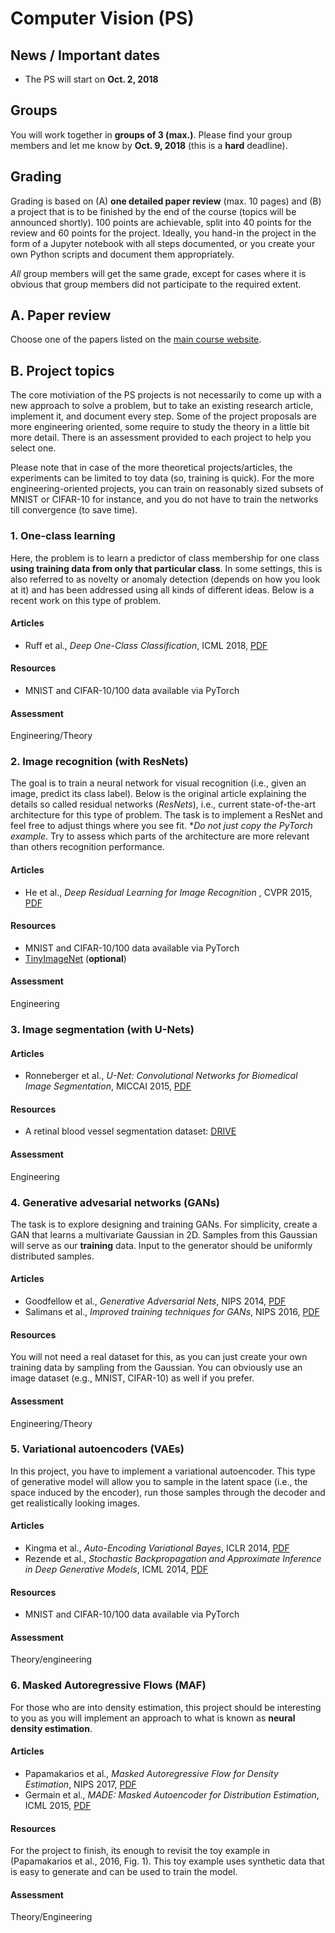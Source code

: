 # Computer Vision (PS)

## News / Important dates

- The PS will start on **Oct. 2, 2018**

## Groups

You will work together in **groups of 3 (max.)**. Please find your group
members and let me know by **Oct. 9, 2018** (this is a **hard** deadline).

## Grading

Grading is based on (A) **one detailed paper review** (max. 10 pages) and
(B) a project that
is to be finished by the end of the course (topics will be announced shortly).
100 points are achievable, split into 40 points for the review and 60 points
for the project. Ideally, you hand-in the project in the form of a Jupyter
notebook with all steps documented, or you create your own Python scripts
and document them appropriately.

*All* group members will get the same grade, except for cases where it is
obvious that group members did not participate to the required extent.

## A. Paper review

Choose one of the papers listed on the [main course website](../VO).

## B. Project topics

The core motiviation of the PS projects is not necessarily to come up with a new approach to solve a problem, but to take an existing research article, implement it, and document every step. Some of the project proposals are
more engineering oriented, some require to study the theory in a little bit
more detail. There is an assessment provided to each project to help you
select one.

Please note that in case of the more theoretical projects/articles,
the experiments can be limited to toy data (so, training is quick).
For the more engineering-oriented projects, you can train on reasonably
sized subsets of MNIST or CIFAR-10 for instance, and you do not have to
train the networks till convergence (to save time).

### 1. One-class learning

Here, the problem is to learn a predictor of class membership
for one class **using training data from only that particular class**.
In some settings, this is also referred to as novelty or anomaly detection
(depends on how you look at it) and has been addressed using all kinds
of different ideas. Below is a recent work on this type of problem.

#### Articles

- Ruff et al., *Deep One-Class Classification*, ICML 2018, [PDF](http://proceedings.mlr.press/v80/ruff18a.html)

#### Resources
- MNIST and CIFAR-10/100 data available via PyTorch

#### Assessment
Engineering/Theory

### 2. Image recognition (with ResNets)

The goal is to train a neural network for
visual recognition (i.e., given an image, predict its class label).
Below is the original article explaining the details so called residual
networks (*ResNets*), i.e., current state-of-the-art architecture for
this type of problem. The task is to implement a ResNet and feel free
to adjust things where you see fit. **Do not just copy the PyTorch
example*. Try to assess which parts of the architecture are
more relevant than others recognition performance.

#### Articles

- He et al., *Deep Residual Learning for Image Recognition* , CVPR 2015, [PDF](https://arxiv.org/abs/1512.03385)

#### Resources

- MNIST and CIFAR-10/100 data available via PyTorch
- [TinyImageNet](https://tiny-imagenet.herokuapp.com/) (**optional**)

#### Assessment
Engineering

### 3. Image segmentation (with U-Nets)

#### Articles

- Ronneberger et al., *U-Net: Convolutional Networks for Biomedical Image Segmentation*, MICCAI 2015, [PDF](https://arxiv.org/abs/1505.04597)

#### Resources

- A retinal blood vessel segmentation dataset: [DRIVE](http://www.isi.uu.nl/Research/Databases/DRIVE/download.php)

#### Assessment
Engineering

### 4. Generative advesarial networks (GANs)

The task is to explore designing and training GANs. For simplicity, create
a GAN that learns a multivariate Gaussian in 2D. Samples from this Gaussian
will serve as our **training** data. Input to the generator should be
uniformly distributed samples.

#### Articles
- Goodfellow et al., *Generative Adversarial Nets*, NIPS 2014, [PDF](https://papers.nips.cc/paper/5423-generative-adversarial-nets.pdf)
- Salimans et al., *Improved training techniques for GANs*, NIPS 2016,  [PDF](https://arxiv.org/abs/1606.03498)

#### Resources

You will not need a real dataset for this, as you can just create your
own training data by sampling from the Gaussian. You can obviously use
an image dataset (e.g., MNIST, CIFAR-10) as well if you prefer.

#### Assessment
Engineering/Theory

### 5. Variational autoencoders (VAEs)

In this project, you have to implement a variational autoencoder.
This type of generative model will allow you to sample in the latent
space (i.e., the space induced by the encoder), run those samples
through the decoder and get realistically looking images.

#### Articles

- Kingma et al., *Auto-Encoding Variational Bayes*, ICLR 2014, [PDF](https://arxiv.org/abs/1312.6114)
- Rezende et al., *Stochastic Backpropagation and Approximate Inference in Deep Generative Models*, ICML 2014, [PDF](https://arxiv.org/abs/1401.4082)

#### Resources

- MNIST and CIFAR-10/100 data available via PyTorch

#### Assessment
Theory/engineering

### 6. Masked Autoregressive Flows (MAF)

For those who are into density estimation, this project should be
interesting to you as you will implement an approach to what is
known as **neural density estimation**.

#### Articles

- Papamakarios et al., *Masked Autoregressive Flow for Density Estimation*, NIPS 2017, [PDF](https://homepages.inf.ed.ac.uk/imurray2/pub/17maf/maf.pdf)
- Germain et al., *MADE: Masked Autoencoder for Distribution
Estimation*, ICML 2015, [PDF](https://arxiv.org/abs/1502.03509)

#### Resources

For the project to finish, its enough to revisit the toy example in
(Papamakarios et al., 2016, Fig. 1). This toy example uses synthetic
data that is easy to generate and can be used to train the model.

#### Assessment
Theory/Engineering

